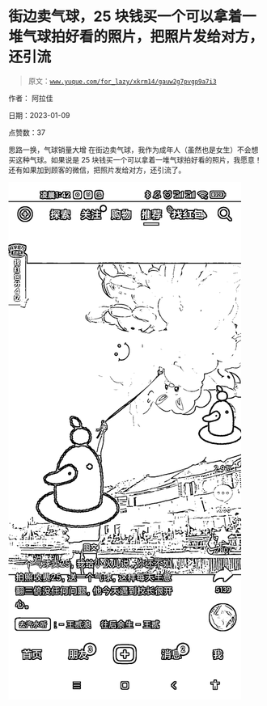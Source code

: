 # 街边卖气球，25 块钱买一个可以拿着一堆气球拍好看的照片，把照片发给对方，还引流

> 原文：[`www.yuque.com/for_lazy/xkrm14/gauw2g7pvgp9a7i3`](https://www.yuque.com/for_lazy/xkrm14/gauw2g7pvgp9a7i3)

作者： 阿拉佳 

日期：2023-01-09 

点赞数：37 

思路一换，气球销量大增 在街边卖气球，我作为成年人（虽然也是女生）不会想买这种气球。如果说是 25 块钱买一个可以拿着一堆气球拍好看的照片，我愿意！ 还有如果加到顾客的微信，把照片发给对方，还引流了。 

![](img/9a1e269943c7a17028a838b6f0104bc0.png) 

